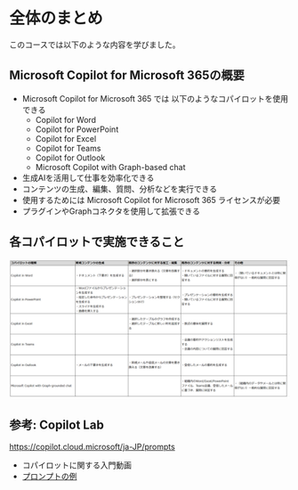 # 全体のまとめ

このコースでは以下のような内容を学びました。

## Microsoft Copilot for Microsoft 365の概要

- Microsoft Copilot for Microsoft 365 では 以下のようなコパイロットを使用できる
  - Copilot for Word
  - Copilot for PowerPoint
  - Copilot for Excel
  - Copilot for Teams
  - Copilot for Outlook
  - Microsoft Copilot with Graph-based chat
- 生成AIを活用して仕事を効率化できる
- コンテンツの生成、編集、質問、分析などを実行できる
- 使用するためには Microsoft Copilot for Microsoft 365 ライセンスが必要
- プラグインやGraphコネクタを使用して拡張できる

## 各コパイロットで実施できること

![alt text](image-42.png)


## 参考: Copilot Lab

https://copilot.cloud.microsoft/ja-JP/prompts

- コパイロットに関する入門動画
- [プロンプトの例](https://copilot.cloud.microsoft/ja-JP/prompts/all)
